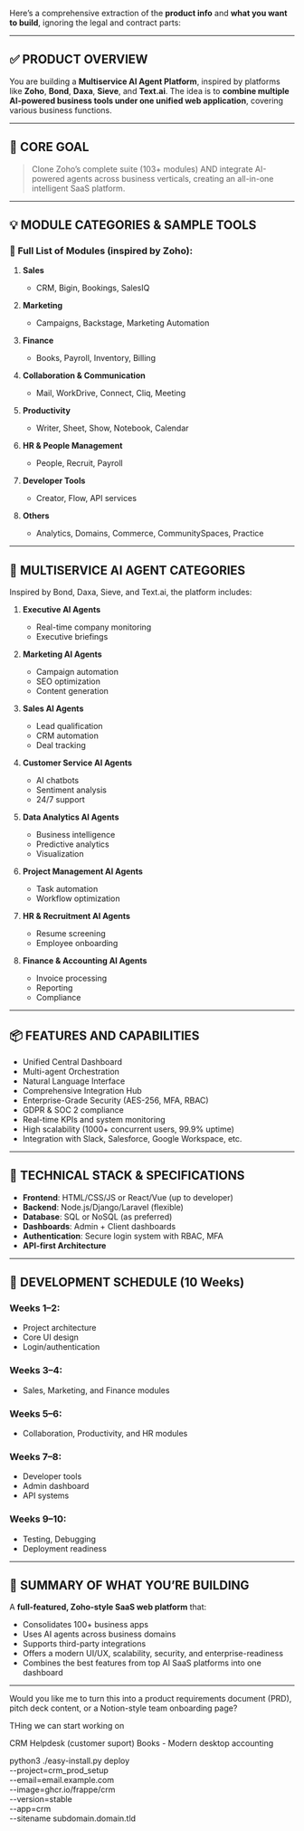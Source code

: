 Here’s a comprehensive extraction of the **product info** and **what you want to build**, ignoring the legal and contract parts:

---

## ✅ PRODUCT OVERVIEW

You are building a **Multiservice AI Agent Platform**, inspired by platforms like **Zoho**, **Bond**, **Daxa**, **Sieve**, and **Text.ai**. The idea is to **combine multiple AI-powered business tools under one unified web application**, covering various business functions.

---

## 🎯 CORE GOAL

> Clone Zoho’s complete suite (103+ modules) AND integrate AI-powered agents across business verticals, creating an all-in-one intelligent SaaS platform.

---

## 💡 MODULE CATEGORIES & SAMPLE TOOLS

### 🧩 Full List of Modules (inspired by Zoho):

1. **Sales**

   * CRM, Bigin, Bookings, SalesIQ
2. **Marketing**

   * Campaigns, Backstage, Marketing Automation
3. **Finance**

   * Books, Payroll, Inventory, Billing
4. **Collaboration & Communication**

   * Mail, WorkDrive, Connect, Cliq, Meeting
5. **Productivity**

   * Writer, Sheet, Show, Notebook, Calendar
6. **HR & People Management**

   * People, Recruit, Payroll
7. **Developer Tools**

   * Creator, Flow, API services
8. **Others**

   * Analytics, Domains, Commerce, CommunitySpaces, Practice

---

## 🤖 MULTISERVICE AI AGENT CATEGORIES

Inspired by Bond, Daxa, Sieve, and Text.ai, the platform includes:

1. **Executive AI Agents**

   * Real-time company monitoring
   * Executive briefings

2. **Marketing AI Agents**

   * Campaign automation
   * SEO optimization
   * Content generation

3. **Sales AI Agents**

   * Lead qualification
   * CRM automation
   * Deal tracking

4. **Customer Service AI Agents**

   * AI chatbots
   * Sentiment analysis
   * 24/7 support

5. **Data Analytics AI Agents**

   * Business intelligence
   * Predictive analytics
   * Visualization

6. **Project Management AI Agents**

   * Task automation
   * Workflow optimization

7. **HR & Recruitment AI Agents**

   * Resume screening
   * Employee onboarding

8. **Finance & Accounting AI Agents**

   * Invoice processing
   * Reporting
   * Compliance

---

## 📦 FEATURES AND CAPABILITIES

* Unified Central Dashboard
* Multi-agent Orchestration
* Natural Language Interface
* Comprehensive Integration Hub
* Enterprise-Grade Security (AES-256, MFA, RBAC)
* GDPR & SOC 2 compliance
* Real-time KPIs and system monitoring
* High scalability (1000+ concurrent users, 99.9% uptime)
* Integration with Slack, Salesforce, Google Workspace, etc.

---

## 📐 TECHNICAL STACK & SPECIFICATIONS

* **Frontend**: HTML/CSS/JS or React/Vue (up to developer)
* **Backend**: Node.js/Django/Laravel (flexible)
* **Database**: SQL or NoSQL (as preferred)
* **Dashboards**: Admin + Client dashboards
* **Authentication**: Secure login system with RBAC, MFA
* **API-first Architecture**

---

## 📅 DEVELOPMENT SCHEDULE (10 Weeks)

### Weeks 1–2:

* Project architecture
* Core UI design
* Login/authentication

### Weeks 3–4:

* Sales, Marketing, and Finance modules

### Weeks 5–6:

* Collaboration, Productivity, and HR modules

### Weeks 7–8:

* Developer tools
* Admin dashboard
* API systems

### Weeks 9–10:

* Testing, Debugging
* Deployment readiness

---

## 📑 SUMMARY OF WHAT YOU’RE BUILDING

A **full-featured, Zoho-style SaaS web platform** that:

* Consolidates 100+ business apps
* Uses AI agents across business domains
* Supports third-party integrations
* Offers a modern UI/UX, scalability, security, and enterprise-readiness
* Combines the best features from top AI SaaS platforms into one dashboard

---

Would you like me to turn this into a product requirements document (PRD), pitch deck content, or a Notion-style team onboarding page?



THing we can start working on

CRM
Helpdesk (customer suport)
Books - Modern desktop accounting



python3 ./easy-install.py deploy \
    --project=crm_prod_setup \
    --email=email.example.com \
    --image=ghcr.io/frappe/crm \
    --version=stable \
    --app=crm \
    --sitename subdomain.domain.tld